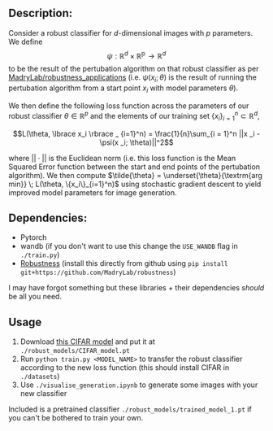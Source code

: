 ## Description:
Consider a robust classifier for $d$-dimensional images with $p$ parameters. We define $$\psi : \mathbb{R}^d \times \mathbb{R^p} \rightarrow \mathbb{R}^d$$ to be the result of the pertubation algorithm on that robust classifier as per [MadryLab/robustness_applications](https://github.com/MadryLab/robustness_applications) (i.e. $\psi(x_i; \theta)$ is the result of running the pertubation algorithm from a start point $x_i$ with model parameters $\theta$).

We then define the following loss function across the parameters of our robust classifier $\theta \in \mathbb{R}^p$ and the elements of our training set $\lbrace x_i \rbrace _ {i=1}^n \subset \mathbb{R}^d$,

$$L(\theta, \lbrace x_i \rbrace _ {i=1}^n) = \frac{1}{n}\sum_{i = 1}^n ||x _i - \psi(x _i; \theta)||^2$$

where $||\cdot||$ is the Euclidean norm (i.e. this loss function is the Mean Squared Error function between the start and end points of the pertubation algorithm). We then compute $\tilde{\theta} = \underset{\theta}{\textrm{arg min}} \; L(\theta, \{x_i\}_{i=1}^n)$ using stochastic gradient descent to yield improved model parameters for image generation. 

## Dependencies:
- Pytorch
- wandb (if you don't want to use this change the ```USE_WANDB``` flag in ```./train.py```)
- [Robustness](https://github.com/MadryLab/robustness) (install this directly from github using ```pip install git+https://github.com/MadryLab/robustness```)

I may have forgot something but these libraries + their dependencies *should* be all you need.

## Usage
1. Download [this CIFAR model](http://andrewilyas.com/CIFAR.pt) and put it at ```./robust_models/CIFAR_model.pt```
2. Run ```python train.py <MODEL_NAME>``` to transfer the robust classifier according to the new loss function (this should install CIFAR in ```./datasets```)
3. Use ```./visualise_generation.ipynb``` to generate some images with your new classifier

Included is a pretrained classifier ```./robust_models/trained_model_1.pt``` if you can't be bothered to train your own.
